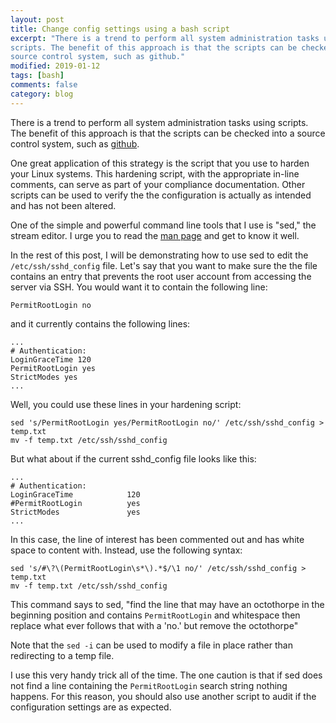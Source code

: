 ```yaml
---
layout: post
title: Change config settings using a bash script
excerpt: "There is a trend to perform all system administration tasks using
scripts. The benefit of this approach is that the scripts can be checked into a
source control system, such as github."
modified: 2019-01-12
tags: [bash]
comments: false
category: blog
---
```


There is a trend to perform all system administration tasks using scripts. The
benefit of this approach is that the scripts can be checked into a source
control system, such as [github](https://github.com/).

One great application of this strategy is the script that you use to harden
your Linux systems.  This hardening script, with the appropriate in-line
comments, can serve as part of your compliance documentation.  Other scripts
can be used to verify the the configuration is actually as intended and has not
been altered.

One of the simple and powerful command line tools that I use is "sed," the
stream editor.  I urge you to read the
[man page](http://www.gnu.org/software/sed/manual/sed.txt)
and get to know it well.

In the rest of this post, I will be demonstrating how to use sed to edit the
`/etc/ssh/sshd_config` file.  Let's say that you want to make sure the the file
contains an entry that prevents the root user account from accessing the server
via SSH.  You would want it to contain the following line:

```
PermitRootLogin no
```

and it currently contains the following lines:

```
...
# Authentication:
LoginGraceTime 120
PermitRootLogin yes
StrictModes yes
...
```

Well, you could use these lines in your hardening script:

```
sed 's/PermitRootLogin yes/PermitRootLogin no/' /etc/ssh/sshd_config > temp.txt
mv -f temp.txt /etc/ssh/sshd_config
```

But what about if the current sshd_config file looks like this:

```
...
# Authentication:
LoginGraceTime            120
#PermitRootLogin          yes
StrictModes               yes
...
```

In this case, the line of interest has been commented out and has white space
to content with.  Instead, use the following syntax:

```
sed 's/#\?\(PermitRootLogin\s*\).*$/\1 no/' /etc/ssh/sshd_config > temp.txt
mv -f temp.txt /etc/ssh/sshd_config
```

This command says to sed, "find the line that may have an octothorpe in the
beginning position and contains `PermitRootLogin` and whitespace then replace
what ever follows that with a 'no.' but remove the octothorpe"

Note that the `sed -i` can be used to modify a file in place rather than
redirecting to a temp file.

I use this very handy trick all of the time. The one caution is that if sed
does not find a line containing the `PermitRootLogin` search string nothing
happens. For this reason, you should also use another script to audit if the
configuration settings are as expected.

